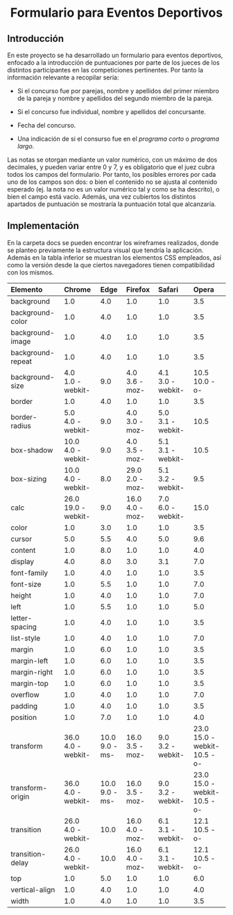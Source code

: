 <h1 align="center">Formulario para Eventos Deportivos</h1>

## Introducción
En este proyecto se ha desarrollado un formulario para eventos deportivos, enfocado a la introducción de puntuaciones por parte de los jueces de los distintos participantes en las competiciones pertinentes. Por tanto la información relevante a recopilar sería:

- Si el concurso fue por parejas, nombre y apellidos del primer miembro de la pareja y nombre y apellidos del segundo miembro de la pareja.

- Si el concurso fue individual, nombre y apellidos del concursante.

- Fecha del concurso.

- Una indicación de si el consurso fue en el *programa corto* o *programa largo*.

Las notas se otorgan mediante un valor numérico, con un máximo de dos decimales, y pueden variar entre 0 y 7, y es obligatorio que el juez cubra todos los campos del formulario. Por tanto, los posibles errores por cada uno de los campos son dos: o bien el contenido no se ajusta al contenido esperado (ej. la nota no es un valor numérico tal y como se ha descrito), o bien el campo está vacío. Además, una vez cubiertos los distintos apartados de puntuación se mostraría la puntuación total que alcanzaría.

## Implementación
En la carpeta docs se pueden encontrar los wireframes realizados, donde se planteo previamente la estructura visual que tendría la aplicación. Además en la tabla inferior se muestran los elementos CSS empleados, así como la versión desde la que ciertos navegadores tienen compatibilidad con los mismos.

|Elemento|Chrome|Edge|Firefox|Safari|Opera|
|:---|:---|:---|:---|:---|:---|
|background|1.0|4.0|1.0|1.0|3.5|
|background-color|1.0|4.0|1.0|1.0|3.5|
|background-image|1.0|4.0|1.0|1.0|3.5|
|background-repeat|1.0|4.0|1.0|1.0|3.5|
|background-size|4.0<br>1.0 -webkit-|9.0|4.0<br>3.6 -moz-|4.1<br>3.0 -webkit-|10.5<br>10.0 -o-|
|border|1.0|4.0|1.0|1.0|3.5|
|border-radius|5.0<br>4.0 -webkit-|9.0|4.0<br>3.0 -moz-|5.0<br>3.1 -webkit-|10.5|
|box-shadow|10.0<br>4.0 -webkit-|9.0|4.0<br>3.5 -moz-|5.1<br>3.1 -webkit-|10.5|
|box-sizing|10.0<br>4.0 -webkit-|8.0|29.0<br>2.0 -moz-|5.1<br>3.2 -webkit-|9.5|
|calc|26.0<br>19.0 -webkit-|9.0|16.0<br>4.0 -moz-|7.0<br>6.0 -webkit-|15.0|
|color|1.0|3.0|1.0|1.0|3.5|
|cursor|5.0|5.5|4.0|5.0|9.6|
|content|1.0|8.0|1.0|1.0|4.0|
|display|4.0|8.0|3.0|3.1|7.0|
|font-family|1.0|4.0|1.0|1.0|3.5|
|font-size|1.0|5.5|1.0|1.0|7.0|
|height|1.0|4.0|1.0|1.0|7.0|
|left|1.0|5.5|1.0|1.0|5.0|
|letter-spacing|1.0|4.0|1.0|1.0|3.5|
|list-style|1.0|4.0|1.0|1.0|7.0|
|margin|1.0|6.0|1.0|1.0|3.5|
|margin-left|1.0|6.0|1.0|1.0|3.5|
|margin-right|1.0|6.0|1.0|1.0|3.5|
|margin-top|1.0|6.0|1.0|1.0|3.5|
|overflow|1.0|4.0|1.0|1.0|7.0|
|padding|1.0|4.0|1.0|1.0|3.5|
|position|1.0|7.0|1.0|1.0|4.0|
|transform|36.0<br>4.0 -webkit-|10.0<br>9.0 -ms-|16.0<br>3.5 -moz-|9.0<br>3.2 -webkit-|23.0<br>15.0 -webkit-<br>10.5 -o-|
|transform-origin|36.0<br>4.0 -webkit-|10.0<br>9.0 -ms-|16.0<br>3.5 -moz-|9.0<br>3.2 -webkit-|23.0<br>15.0 -webkit-<br>10.5 -o-|
|transition|26.0<br>4.0 -webkit-|10.0|16.0<br>4.0 -moz-|6.1<br>3.1 -webkit-|12.1<br>10.5 -o-|
|transition-delay|26.0<br>4.0 -webkit-|10.0|16.0<br>4.0 -moz-|6.1<br>3.1 -webkit-|12.1<br>10.5 -o-|
|top|1.0|5.0|1.0|1.0|6.0|
|vertical-align|1.0|4.0|1.0|1.0|4.0|
|width|1.0|4.0|1.0|1.0|3.5|